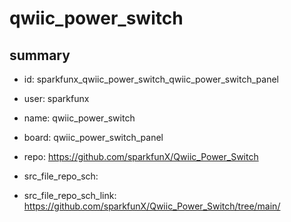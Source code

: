 # qwiic_power_switch
 
## summary 
* id: sparkfunx_qwiic_power_switch_qwiic_power_switch_panel
* user: sparkfunx
* name: qwiic_power_switch
* board: qwiic_power_switch_panel
* repo: https://github.com/sparkfunX/Qwiic_Power_Switch



* src_file_repo_sch: 
* src_file_repo_sch_link: https://github.com/sparkfunX/Qwiic_Power_Switch/tree/main/




